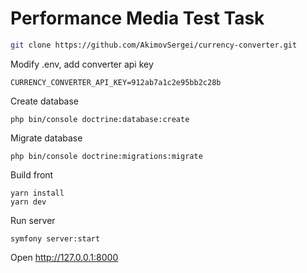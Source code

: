 # Performance Media Test Task

```bash
git clone https://github.com/AkimovSergei/currency-converter.git
```

Modify .env, add converter api key

```
CURRENCY_CONVERTER_API_KEY=912ab7a1c2e95bb2c28b
```


Create database
```
php bin/console doctrine:database:create
```

Migrate database
```
php bin/console doctrine:migrations:migrate
 ```

Build front
```
yarn install
yarn dev
```
 
Run server
```
symfony server:start
```


Open http://127.0.0.1:8000
